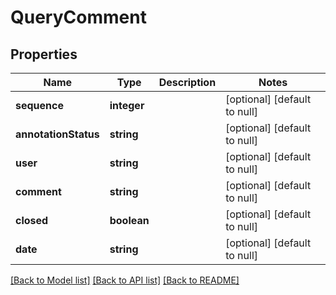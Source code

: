 # QueryComment

## Properties
Name | Type | Description | Notes
------------ | ------------- | ------------- | -------------
**sequence** | **integer** |  | [optional] [default to null]
**annotationStatus** | **string** |  | [optional] [default to null]
**user** | **string** |  | [optional] [default to null]
**comment** | **string** |  | [optional] [default to null]
**closed** | **boolean** |  | [optional] [default to null]
**date** | **string** |  | [optional] [default to null]

[[Back to Model list]](../README.md#documentation-for-models) [[Back to API list]](../README.md#documentation-for-api-endpoints) [[Back to README]](../README.md)


